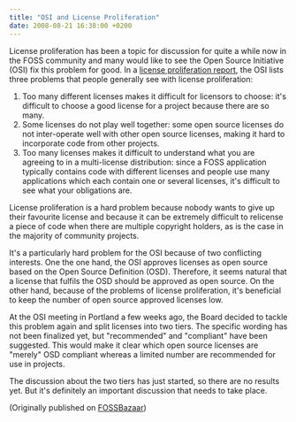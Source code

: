 ```yaml
---
title: "OSI and License Proliferation"
date: 2008-08-21 16:38:00 +0200
---
```


License proliferation has been a topic for discussion for quite a while now
in the FOSS community and many would like to see the Open Source Initiative
(OSI) fix this problem for good.  In a <a
href="http://opensource.org/proliferation-report">license proliferation
report</a>, the OSI lists three problems that people generally see with
license proliferation:

<ol>

<li>Too many different licenses makes it difficult for licensors to choose:
it's difficult to choose a good license for a project because there are so
many.</li>

<li>Some licenses do not play well together: some open source licenses do
not inter-operate well with other open source licenses, making it hard to
incorporate code from other projects.</li>

<li>Too many licenses makes it difficult to understand what you are
agreeing to in a multi-license distribution: since a FOSS application
typically contains code with different licenses and people use many
applications which each contain one or several licenses, it's difficult to
see what your obligations are.</li>

</ol>

License proliferation is a hard problem because nobody wants to give up
their favourite license and because it can be extremely difficult to
relicense a piece of code when there are multiple copyright holders, as is
the case in the majority of community projects.

It's a particularly hard problem for the OSI because of two conflicting
interests.  One the one hand, the OSI approves licenses as open source
based on the Open Source Definition (OSD).  Therefore, it seems natural
that a license that fulfils the OSD should be approved as open source.  On
the other hand, because of the problems of license proliferation, it's
beneficial to keep the number of open source approved licenses low.

At the OSI meeting in Portland a few weeks ago, the Board decided to tackle
this problem again and split licenses into two tiers.  The specific wording
has not been finalized yet, but &quot;recommended&quot; and
&quot;compliant&quot; have been suggested.  This would make it clear which
open source licenses are &quot;merely&quot; OSD compliant whereas a limited
number are recommended for use in projects.

The discussion about the two tiers has just started, so there are no
results yet.  But it's definitely an important discussion that needs to
take place.

(Originally published on <a href = "https://fossbazaar.org/">FOSSBazaar</a>)

